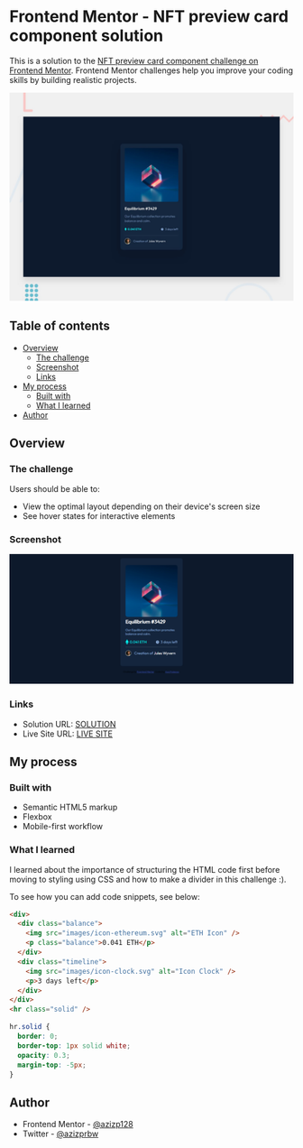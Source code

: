 # Frontend Mentor - NFT preview card component solution

This is a solution to the [NFT preview card component challenge on Frontend Mentor](https://www.frontendmentor.io/challenges/nft-preview-card-component-SbdUL_w0U). Frontend Mentor challenges help you improve your coding skills by building realistic projects.

![Design preview for the NFT preview card component coding challenge](./design/desktop-preview.jpg)

## Table of contents

- [Overview](#overview)
  - [The challenge](#the-challenge)
  - [Screenshot](#screenshot)
  - [Links](#links)
- [My process](#my-process)
  - [Built with](#built-with)
  - [What I learned](#what-i-learned)
- [Author](#author)

## Overview

### The challenge

Users should be able to:

- View the optimal layout depending on their device's screen size
- See hover states for interactive elements

### Screenshot

![Website Screenshot](./screenshot/full-page.png)

### Links

- Solution URL: [SOLUTION](https://your-solution-url.com)
- Live Site URL: [LIVE SITE](https://your-live-site-url.com)

## My process

### Built with

- Semantic HTML5 markup
- Flexbox
- Mobile-first workflow

### What I learned

I learned about the importance of structuring the HTML code first before moving to styling using CSS and how to make a divider in this challenge :).

To see how you can add code snippets, see below:

```html
<div>
  <div class="balance">
    <img src="images/icon-ethereum.svg" alt="ETH Icon" />
    <p class="balance">0.041 ETH</p>
  </div>
  <div class="timeline">
    <img src="images/icon-clock.svg" alt="Icon Clock" />
    <p>3 days left</p>
  </div>
</div>
<hr class="solid" />
```

```css
hr.solid {
  border: 0;
  border-top: 1px solid white;
  opacity: 0.3;
  margin-top: -5px;
}
```

## Author

- Frontend Mentor - [@azizp128](https://www.frontendmentor.io/profile/azizp128)
- Twitter - [@azizprbw](https://www.twitter.com/azizprbw)
